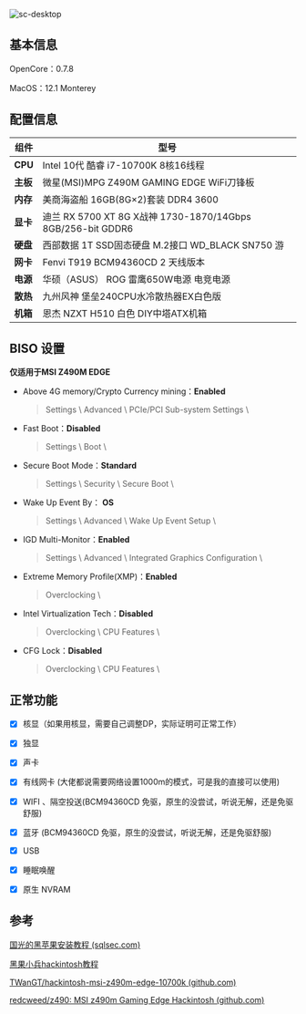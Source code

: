

![sc-desktop](https://github.com/Memoyu/msi-z490m-edge-oc-efi/blob/main/images/sc-desktop.png)

## 基本信息

OpenCore：0.7.8

MacOS：12.1 Monterey

## 配置信息

| 组件     | 型号                                                        |
| -------- | ----------------------------------------------------------- |
| **CPU**  | Intel 10代 酷睿 i7-10700K  8核16线程                        |
| **主板** | 微星(MSI)MPG Z490M GAMING EDGE WiFi刀锋板                   |
| **内存** | 美商海盗船 16GB(8G×2)套装 DDR4 3600                         |
| **显卡** | 迪兰 RX 5700 XT 8G X战神 1730-1870/14Gbps 8GB/256-bit GDDR6 |
| **硬盘** | 西部数据 1T SSD固态硬盘 M.2接口 WD_BLACK SN750 游           |
| **网卡** | Fenvi T919 BCM94360CD 2 天线版本                            |
| **电源** | 华硕（ASUS） ROG 雷鹰650W电源 电竞电源                      |
| **散热** | 九州风神 堡垒240CPU水冷散热器EX白色版                       |
| **机箱** | 恩杰 NZXT H510 白色 DIY中塔ATX机箱                          |

## BISO 设置

**仅适用于MSI Z490M EDGE**

- Above 4G memory/Crypto Currency mining：**Enabled**

  > Settings \ Advanced \ PCIe/PCI Sub-system Settings \

- Fast Boot：**Disabled**

  > Settings \ Boot \ 

- Secure Boot Mode：**Standard**

  > Settings \ Security \ Secure Boot \ 

- Wake Up Event By： **OS**

  > Settings \ Advanced \ Wake Up Event Setup \

- IGD Multi-Monitor：**Enabled**

  > Settings \ Advanced \ Integrated Graphics Configuration \

- Extreme Memory Profile(XMP)：**Enabled**

  > Overclocking \

- Intel Virtualization Tech：**Disabled**

  > Overclocking \ CPU Features \

- CFG Lock：**Disabled**

  > Overclocking \ CPU Features \



## 正常功能

- [x] 核显（如果用核显，需要自己调整DP，实际证明可正常工作）

- [x] 独显

- [x] 声卡

- [x] 有线网卡 (大佬都说需要网络设置1000m的模式，可是我的直接可以使用)

- [x] WIFI 、隔空投送(BCM94360CD 免驱，原生的没尝试，听说无解，还是免驱舒服)

- [x] 蓝牙 (BCM94360CD 免驱，原生的没尝试，听说无解，还是免驱舒服)

- [x] USB 

- [x] 睡眠唤醒 

- [x] 原生 NVRAM 



## 参考

[国光的黑苹果安装教程 (sqlsec.com)](https://apple.sqlsec.com/)

[黑果小兵hackintosh教程](https://blog.daliansky.net/macOS-Mojave-10.14.5-18F132-official-version-with-Clover-4928-original-image.html#more)

[TWanGT/hackintosh-msi-z490m-edge-10700k (github.com)](https://github.com/TWanGT/hackintosh-msi-z490m-edge-10700k)

[redcweed/z490: MSI z490m Gaming Edge Hackintosh (github.com)](https://github.com/redcweed/z490)
